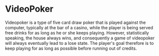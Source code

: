# VideoPoker

Videopoker is a type of five card draw poker that is played against the computer, typically at the bar of a casino, while the player is being served free drinks for as long as he or she keeps playing. However, statistically speaking, the house always wins, and consequently a game of videopoker will always eventually lead to a lose state. The player's goal therefore is to keep playing for as long as possible before running out of credits.
